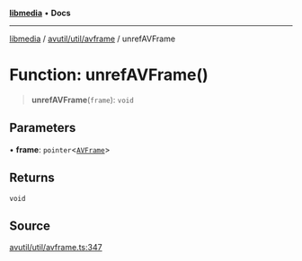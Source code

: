 [**libmedia**](../../../../README.md) • **Docs**

***

[libmedia](../../../../README.md) / [avutil/util/avframe](../README.md) / unrefAVFrame

# Function: unrefAVFrame()

> **unrefAVFrame**(`frame`): `void`

## Parameters

• **frame**: `pointer`\<[`AVFrame`](../../../struct/avframe/classes/AVFrame.md)\>

## Returns

`void`

## Source

[avutil/util/avframe.ts:347](https://github.com/zhaohappy/libmedia/blob/87bf8029d8be58d5035a3f4dc7037c25d1ac371b/src/avutil/util/avframe.ts#L347)
